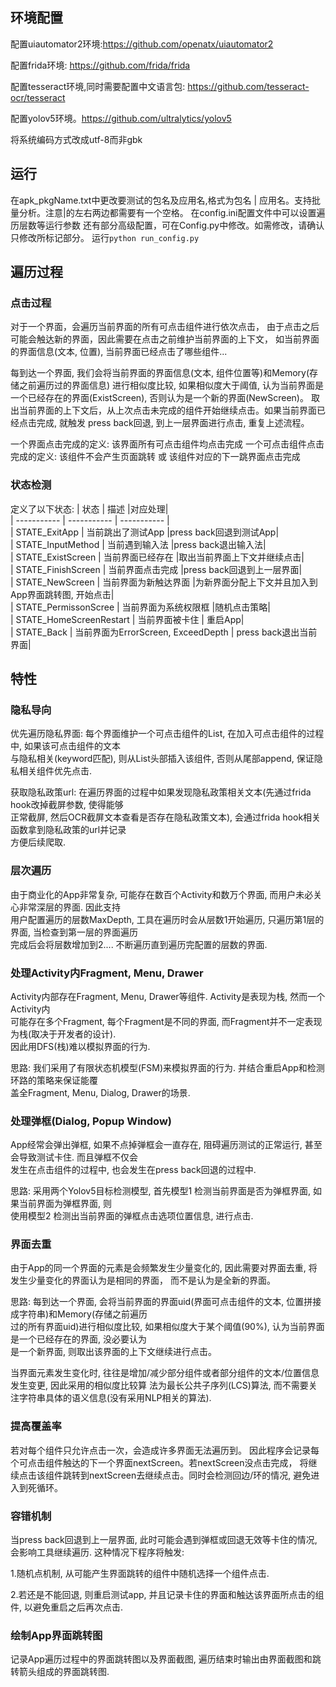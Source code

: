 ## 环境配置
配置uiautomator2环境:https://github.com/openatx/uiautomator2

配置frida环境: https://github.com/frida/frida

配置tesseract环境,同时需要配置中文语言包:  https://github.com/tesseract-ocr/tesseract

配置yolov5环境。https://github.com/ultralytics/yolov5

将系统编码方式改成utf-8而非gbk

## 运行
在apk_pkgName.txt中更改要测试的包名及应用名,格式为包名 | 应用名。支持批量分析。注意|的左右两边都需要有一个空格。
在config.ini配置文件中可以设置遍历层数等运行参数
还有部分高级配置，可在Config.py中修改。如需修改，请确认只修改所标记部分。
运行`python run_config.py`

## 遍历过程
### 点击过程
对于一个界面，会遍历当前界面的所有可点击组件进行依次点击，
由于点击之后可能会触达新的界面，因此需要在点击之前维护当前界面的上下文，
如当前界面的界面信息(文本, 位置), 当前界面已经点击了哪些组件...

每到达一个界面, 我们会将当前界面的界面信息(文本, 组件位置等)和Memory(存储之前遍历过的界面信息)
进行相似度比较, 如果相似度大于阈值, 认为当前界面是一个已经存在的界面(ExistScreen), 否则认为是一个新的界面(NewScreen)。
取出当前界面的上下文后，从上次点击未完成的组件开始继续点击。如果当前界面已经点击完成, 就触发
press back回退, 到上一层界面进行点击, 重复上述流程。

一个界面点击完成的定义: 该界面所有可点击组件均点击完成
一个可点击组件点击完成的定义: 该组件不会产生页面跳转 或 该组件对应的下一跳界面点击完成

### 状态检测
定义了以下状态:
| 状态     | 描述 |对应处理|  
| ----------- | ----------- | ----------- |  
| STATE_ExitApp      | 当前跳出了测试App       |press back回退到测试App|  
| STATE_InputMethod   | 当前遇到输入法        |press back退出输入法|  
| STATE_ExistScreen   | 当前界面已经存在        |取出当前界面上下文并继续点击|  
| STATE_FinishScreen   | 当前界面点击完成        |press back回退到上一层界面|  
| STATE_NewScreen   | 当前界面为新触达界面        |为新界面分配上下文并且加入到App界面跳转图, 开始点击|  
| STATE_PermissonScree   | 当前界面为系统权限框        |随机点击策略|  
| STATE_HomeScreenRestart | 当前界面被卡住 | 重启App|  
| STATE_Back | 当前界面为ErrorScreen, ExceedDepth | press back退出当前界面|

## 特性

### 隐私导向
优先遍历隐私界面: 每个界面维护一个可点击组件的List, 在加入可点击组件的过程中, 如果该可点击组件的文本  
与隐私相关(keyword匹配), 则从List头部插入该组件, 否则从尾部append, 保证隐私相关组件优先点击. 

获取隐私政策url: 在遍历界面的过程中如果发现隐私政策相关文本(先通过frida hook改掉截屏参数, 使得能够  
正常截屏, 然后OCR截屏文本查看是否存在隐私政策文本), 会通过frida hook相关函数拿到隐私政策的url并记录  
方便后续爬取.

### 层次遍历
由于商业化的App非常复杂, 可能存在数百个Activity和数万个界面, 而用户未必关心非常深层的界面. 因此支持  
用户配置遍历的层数MaxDepth, 工具在遍历时会从层数1开始遍历, 只遍历第1层的界面, 当检查到第一层的界面遍历  
完成后会将层数增加到2.... 不断遍历直到遍历完配置的层数的界面. 

### 处理Activity内Fragment, Menu, Drawer
Activity内部存在Fragment, Menu, Drawer等组件. Activity是表现为栈, 然而一个Activity内  
可能存在多个Fragment, 每个Fragment是不同的界面, 而Fragment并不一定表现为栈(取决于开发者的设计).   
因此用DFS(栈)难以模拟界面的行为. 

思路: 我们采用了有限状态机模型(FSM)来模拟界面的行为. 并结合重启App和检测环路的策略来保证能覆  
盖全Fragment, Menu, Dialog, Drawer的场景.

### 处理弹框(Dialog, Popup Window)
App经常会弹出弹框, 如果不点掉弹框会一直存在, 阻碍遍历测试的正常运行, 甚至会导致测试卡住. 而且弹框不仅会  
发生在点击组件的过程中, 也会发生在press back回退的过程中. 

思路: 采用两个Yolov5目标检测模型, 首先模型1 检测当前界面是否为弹框界面, 如果当前界面为弹框界面, 则  
使用模型2 检测出当前界面的弹框点击选项位置信息, 进行点击.  

### 界面去重
由于App的同一个界面的元素是会频繁发生少量变化的, 因此需要对界面去重, 将发生少量变化的界面认为是相同的界面，
而不是认为是全新的界面。

思路: 每到达一个界面, 会将当前界面的界面uid(界面可点击组件的文本, 位置拼接成字符串)和Memory(存储之前遍历  
过的所有界面uid)进行相似度比较, 如果相似度大于某个阈值(90%), 认为当前界面是一个已经存在的界面, 没必要认为  
是一个新界面, 则取出该界面的上下文继续进行点击。  

当界面元素发生变化时, 往往是增加/减少部分组件或者部分组件的文本/位置信息发生变更, 因此采用的相似度比较算
法为最长公共子序列(LCS)算法, 而不需要关注字符串具体的语义信息(没有采用NLP相关的算法).

### 提高覆盖率
若对每个组件只允许点击一次，会造成许多界面无法遍历到。
因此程序会记录每个可点击组件触达的下一个界面nextScreen。若nextScreen没点击完成，
将继续点击该组件跳转到nextScreen去继续点击。同时会检测回边/环的情况, 避免进入到死循环。

### 容错机制
当press back回退到上一层界面, 此时可能会遇到弹框或回退无效等卡住的情况, 会影响工具继续遍历.
这种情况下程序将触发:  

1.随机点机制, 从可能产生界面跳转的组件中随机选择一个组件点击.

2.若还是不能回退, 则重启测试app, 并且记录卡住的界面和触达该界面所点击的组件,
以避免重启之后再次点击.

### 绘制App界面跳转图
记录App遍历过程中的界面跳转图以及界面截图, 遍历结束时输出由界面截图和跳转箭头组成的界面跳转图.




